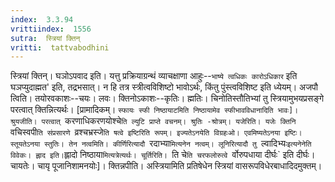 ```yaml
---
index:  3.3.94
vrittiindex:  1556
sutra:  स्त्रियां क्तिन्
vritti:  tattvabodhini 
---
```


स्त्रियां क्तिन्। घञोऽपवाद इति। यत्तु प्रक्रियाग्रन्थं व्याचक्षाणा आहुः--`भाष्ये त्वधिकः कारोऽधिकार` इति घञप्युदाह्मत' इति, तद्रभसात्। न हि तत्र स्त्रीत्वविशिष्टो भावोऽर्थः, किंतु पुंस्त्वविशिष्ट इति ध्येयम्। अजपौ त्विति। तयोरवकाशः--चयः। लवः। क्तिनोऽकाशः--कृतिः। ह्मतिः। चिनोतिस्तौतिभ्यां तु स्त्रियामुभयप्रसङ्गे परत्वात् क्तिन्नित्यर्थः। [प्रामादिकम्। `स्फायः स्फी निष्ठायाटमिति निष्ठायामेव स्फीभावविधानादिति भावः]। श्रुयजीति। परत्वात् `करणाधिकरणयोश्चे`ति ल्युटि प्राप्ते वचनम्। श्रुतिः -श्रोत्रम्। यजेरिति। यजेः क्तिनि `वचिस्वपी`ति संप्रसारणे `व्रश्चभ्रस्जे`ति षत्वे इष्टिरिति रूपम्। इज्यतेऽनयेति विग्रहःओ। एवमिष्यतेऽनया इष्टिः। स्तूयतेऽनया स्तुतिः। तेन नत्वमिति। कीर्णिरित्यादौ `रदाभ्या`मित्यनेन नत्वम्। लूनिरित्यादौ तु `ल्वादिभ्यः` इत्यनेनेति विवेकः। ह्लाद इति। `ह्लादो निष्ठाया`मित्यत्रेत्यर्थः। चूर्तिरिति। `ति चे`ति चरफलोरुत्वे `र्वोरुपधाया दीर्घः` इति दीर्घः। चायतेः। चायृ पूजानिशामनयोः]। क्तिन्नपीति। अस्त्रियामिति प्रतिषेधेन स्त्रियां वासरूपविधेरबाधादिदमुक्तम्। 

